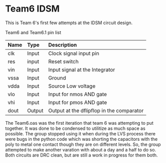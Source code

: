 
# Team6 IDSM 


This is Team 6's first few attempts at the IDSM circuit design.


Team6 and Team6.1 pin list



| Name | Type     | Description                |
| :-------- | :------- | :------------------------- |
| clk | Input | Clock signal input pin |
|res  |input| Reset switch|
|vin|Input|Input signal at the Integrator|
|vssa|Input|Ground|
|vdda|Input|Source Low voltage|
|vlo|Input|Input for nmos AND gate|
|vhi|Input|Input for pmos AND gate|
|dout|Output|Output at the dflipflop in the comparator|


The Team6.oas was the first iteration that team 6 was attempting to put together. It was done to be condensed to utilitize as much space as possible. The group stopped using it when during the LVS process there were bugs in the python code which was shorting the capacitors with the poly to metal one contact though they are on different levels. So, the group attempted to make another varation with about a day and a half to do so. Both circuits are DRC clean, but are still a work in progress for them both.
